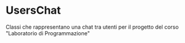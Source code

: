 # UsersChat
Classi che rappresentano una chat tra utenti per il progetto del corso "Laboratorio di Programmazione"

